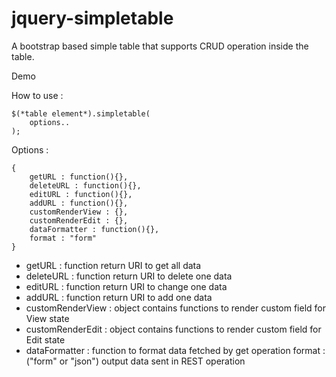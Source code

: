 # jquery-simpletable
A bootstrap based simple table that supports CRUD operation inside the table.

Demo

How to use :
```
$(*table element*).simpletable(
    options..
);
```

Options :
```
{
    getURL : function(){},
    deleteURL : function(){},
    editURL : function(){},
    addURL : function(){},
    customRenderView : {},
    customRenderEdit : {},
    dataFormatter : function(){},
    format : "form"
}
```

- getURL : function return URI to get all data
- deleteURL : function return URI to delete one data
- editURL : function return URI to change one data
- addURL : function return URI to add one data
- customRenderView : object contains functions to render custom field for View state
- customRenderEdit : object contains functions to render custom field for Edit state
- dataFormatter : function to format data fetched by get operation
format : ("form" or "json") output data sent in REST operation

